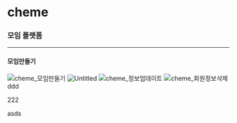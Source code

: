 # cheme
### 모임 플랫폼
----------------
#### 모임만들기
![cheme_모임만들기](https://user-images.githubusercontent.com/78743780/126867411-8714a0dc-edcf-4c2d-b473-e10335dc2928.png)
![Untitled](https://user-images.githubusercontent.com/78743780/126867509-bcf406d2-0ec6-48c2-b624-b379cb8278e2.png)
![cheme_정보업데이트](https://user-images.githubusercontent.com/78743780/126867420-6491c7f2-e146-48e1-bb9d-31a766485c2b.png)
![cheme_회원정보삭제](https://user-images.githubusercontent.com/78743780/126867410-eb35d69a-c411-494a-b8ec-17a4b0882a03.png)
ddd

222

asds
